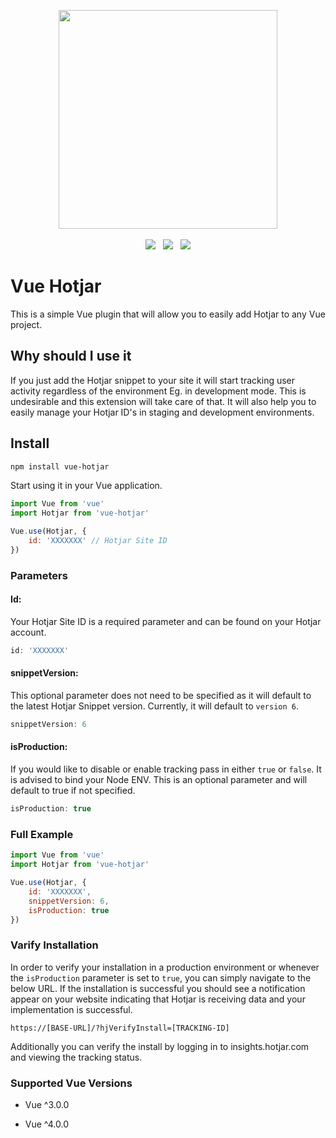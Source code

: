 


<p align="center">
  <img width="350" src="https://i.imgur.com/0QaBxJ9.png">
  <br>
  <br>
  <span>
    <img src="https://travis-ci.org/henk-badenhorst/vue-hotjar.svg?branch=master">
  </span>
  &nbsp;
  <span>
    <img src="https://img.shields.io/badge/code%20style-standard-brightgreen.svg">
  </span>
  &nbsp;
  <span>
    <img src="https://img.shields.io/github/license/henk-badenhorst/vue-hotjar">
  </span>
</p>

# Vue Hotjar

This is a simple Vue plugin that will allow you to easily add Hotjar to any Vue project.

## Why should I use it

If you just add the Hotjar snippet to your site it will start tracking user activity regardless of the environment Eg. in development mode. This is undesirable and this extension will take care of that. It will also help you to easily manage your Hotjar ID's in staging and development environments.

## Install

```bash
npm install vue-hotjar
```

Start using it in your Vue application.

```js
import Vue from 'vue'
import Hotjar from 'vue-hotjar'

Vue.use(Hotjar, {
    id: 'XXXXXXX' // Hotjar Site ID
})
```

### Parameters

#### Id:

Your Hotjar Site ID is a required parameter and can be found on your Hotjar account.

```js 
id: 'XXXXXXX' 
```

#### snippetVersion:

This optional parameter does not need to be specified as it will default to the latest Hotjar Snippet version. Currently, it will default to `version 6`.

```js 
snippetVersion: 6 
```

#### isProduction:

If you would like to disable or enable tracking pass in either `true` or `false`. It is advised to bind your Node ENV. This is an optional parameter and will default to true if not specified.

```js 
isProduction: true 
```

### Full Example

```js
import Vue from 'vue'
import Hotjar from 'vue-hotjar'

Vue.use(Hotjar, {
    id: 'XXXXXXX',
    snippetVersion: 6,
    isProduction: true 
})
```

### Varify Installation

In order to verify your installation in a production environment or whenever the `isProduction` parameter is set to `true`, you can simply navigate to the below URL. If the installation is successful you should see a notification appear on your website indicating that Hotjar is receiving data and your implementation is successful.

```https://[BASE-URL]/?hjVerifyInstall=[TRACKING-ID]```

Additionally you can verify the install by logging in to insights.hotjar.com and viewing the tracking status.


### Supported Vue Versions

* Vue ^3.0.0

* Vue ^4.0.0